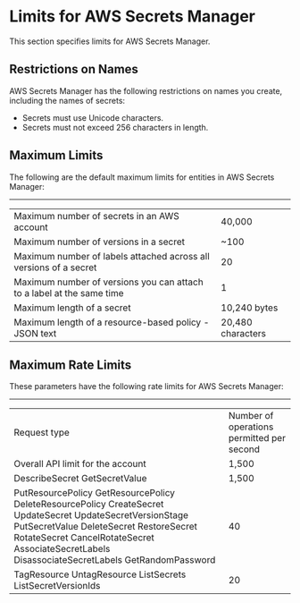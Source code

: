 # Limits for AWS Secrets Manager<a name="reference_limits"></a>

This section specifies limits for AWS Secrets Manager\.

## Restrictions on Names<a name="reference_limits_names"></a>

AWS Secrets Manager has the following restrictions on names you create, including the names of secrets:
+ Secrets must use Unicode characters\.
+ Secrets must not exceed 256 characters in length\.

## Maximum Limits<a name="reference_limits_max-min"></a>

The following are the default maximum limits for entities in AWS Secrets Manager:


****  

|  |  | 
| --- |--- |
| Maximum number of secrets in an AWS account | 40,000 | 
| Maximum number of versions in a secret | \~100  | 
| Maximum number of labels attached across all versions of a secret | 20 | 
| Maximum number of versions you can attach to a label at the same time | 1 | 
| Maximum length of a secret |  10,240 bytes | 
| Maximum length of a resource\-based policy \- JSON text |  20,480 characters  | 

## Maximum Rate Limits<a name="reference_limits_rates"></a>

These parameters have the following rate limits for AWS Secrets Manager:


****  

|  |  | 
| --- |--- |
| Request type | Number of operations permitted per second | 
| Overall API limit for the account | 1,500 | 
|  DescribeSecret GetSecretValue  | 1,500 | 
|  PutResourcePolicy GetResourcePolicy DeleteResourcePolicy CreateSecret UpdateSecret UpdateSecretVersionStage PutSecretValue DeleteSecret RestoreSecret RotateSecret CancelRotateSecret AssociateSecretLabels DisassociateSecretLabels GetRandomPassword  | 40 | 
|  TagResource UntagResource ListSecrets ListSecretVersionIds  | 20 | 